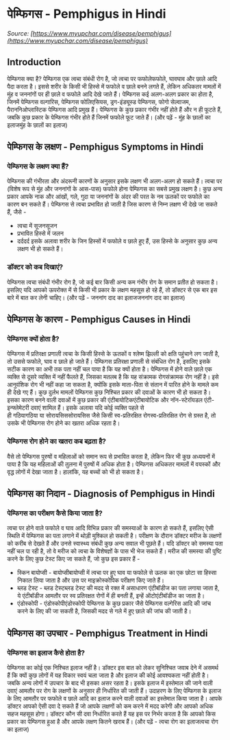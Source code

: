 # पेम्फिगस - Pemphigus in Hindi
_Source: [https://www.myupchar.com/disease/pemphigus](https://www.myupchar.com/disease/pemphigus)_

## Introduction
पेम्फिगस क्या है?
पेम्फिगस एक त्वचा संबंधी रोग है, जो त्वचा पर फफोलेफफोले, घावघाव और छाले आदि पैदा करता है। इससे शरीर के किसी भी हिस्से में फफोले व छाले बनने लगते हैं, लेकिन अधिकतर मामलों में मुंह व जननांगों पर ही छाले व फफोले आदि देखे जाते हैं। पेम्फिगस कई अलग-अलग प्रकार का होता है, जिनमें पेम्फिगस वल्गारिस, पेम्फिगस फोलिएसियस, ड्रग-इंड्यूस्ड पेम्फिगस, फोगो सेल्वाजम, पैराननिओप्लास्टिक पेम्फिगस आदि प्रमुख हैं।
पेम्फिगस के कुछ प्रकार गंभीर नहीं होते हैं और न ही फूटते हैं, जबकि कुछ प्रकार के पेम्फिगस गंभीर होते हैं जिनमें फफोले फूट जाते हैं।
(और पढ़ें - मुंह के छालों का इलाजमुंह के छालों का इलाज)

## पेम्फिगस के लक्षण - Pemphigus Symptoms in Hindi
### पेम्फिगस के लक्षण क्या हैं?
पेम्फिगस की गंभीरता और अंदरूनी कारणों के अनुसार इसके लक्षण भी अलग-अलग हो सकते हैं। त्वचा पर (विशेष रूप से मुंह और जननांगों के आस-पास) फफोले होना पेम्फिगस का सबसे प्रमुख लक्षण है। कुछ अन्य प्रकार आपके नाक और आंखों, गले, गुदा या जननांगों के अंदर की परत के नम ऊतकों पर फफोले का कारण बन सकते हैं। पेम्फिगस से त्वचा प्रभावित हो जाती है जिस कारण से निम्न लक्षण भी देखे जा सकते हैं, जैसे -
- त्वचा में सूजनसूजन
- प्रभावित हिस्से में जलन
- दर्ददर्द
इसके अलावा शरीर के जिन हिस्सों में फफोले व छाले हुए हैं, उस हिस्से के अनुसार कुछ अन्य लक्षण भी हो सकते हैं।
### डॉक्टर को कब दिखाएं?
पेम्फिगस त्वचा संबंधी गंभीर रोग है, जो कई बार किसी अन्य कम गंभीर रोग के समान प्रतीत हो सकता है। इसलिए यदि आपको ऊपरोक्त में से किसी भी प्रकार के लक्षण महसूस हो रहे हैं, तो डॉक्टर से एक बार इस बारे में बात कर लेनी चाहिए।
(और पढ़ें - जननांग दाद का इलाजजननांग दाद का इलाज)

## पेम्फिगस के कारण - Pemphigus Causes in Hindi
### पेम्फिगस क्यों होता है?
पेम्फिगस में प्रतिरक्षा प्रणाली त्वचा के किसी हिस्से के ऊतकों व श्लेष्म झिल्ली को क्षति पहुंचाने लग जाती है, तो उससे फफोले, घाव व छाले हो जाते हैं। पेम्फिगस प्रतिरक्षा प्रणाली से संबंधित रोग है, इसलिए इसके सटीक कारण का अभी तक पता नहीं चल पाया है कि यह क्यों होता है। पेम्फिगस में होने वाले छाले एक व्यक्ति से दूसरे व्यक्ति में नहीं फैलते हैं, जिसका मतलब है कि यह संक्रामक रोगसंक्रामक रोग नहीं है। इसे आनुवंशिक रोग भी नहीं कहा जा सकता है, क्योंकि इसके माता-पिता से संतान में पारित होने के मामले कम ही देखे गए हैं।
कुछ दुर्लभ मामलों पेम्फिगस कुछ निश्चित प्रकार की दवाओं के कारण भी हो सकता है। इसका कारण बनने वाली दवाओं में कुछ प्रकार की एंटीबायोटिकएंटीबायोटिक और नॉन-स्टेरॉयडल एंटी-इन्फ्लेमेटरी दवाएं शामिल हैं। इसके अलावा यदि कोई व्यक्ति पहले से ही गठियागठिया या सोरायसिससोरायसिस जैसे किसी स्व-प्रतिरक्षित रोगस्व-प्रतिरक्षित रोग से ग्रस्त है, तो उसके भी पेम्फिगस रोग होने का खतरा अधिक रहता है।
### पेम्फिगस रोग होने का खतरा कब बढ़ता है?
वैसे तो पेम्फिगस पुरुषों व महिलाओं को समान रूप से प्रभावित करता है, लेकिन फिर भी कुछ अध्ययनों में पाया है कि यह महिलाओं की तुलना में पुरुषों में अधिक होता है। पेम्फिगस अधिकतर मामलों में वयस्कों और वृद्ध लोगों में देखा जाता है। हालांकि, यह बच्चों को भी हो सकता है।

## पेम्फिगस का निदान - Diagnosis of Pemphigus in Hindi
### पेम्फिगस का परीक्षण कैसे किया जाता है?
त्वचा पर होने वाले फफोले व घाव आदि विभिन्न प्रकार की समस्याओं के कारण हो सकते हैं, इसलिए ऐसी स्थिति में पेम्फिगस का पता लगाने में थोड़ी मुश्किल हो सकती है। परीक्षण के दौरान डॉक्टर मरीज के लक्षणों को करीब से देखते हैं और उनसे स्वास्थ्य संबंधी कुछ अन्य सवाल भी पूछते हैं। यदि डॉक्टर को समस्या पता नहीं चल पा रही है, तो वे मरीज को त्वचा के विशेषज्ञों के पास भी भेज सकते हैं। मरीज की समस्या की पुष्टि करने के लिए कुछ टेस्ट किए जा सकते हैं, जो कुछ इस प्रकार हैं -
- स्किन बायोप्सी -
बायोप्सीबायोप्सी में त्वचा पर हुए घाव या फफोले से ऊतक का एक छोटा सा हिस्सा निकाल लिया जाता है और उस पर माइक्रोस्कोपिक परीक्षण किए जाते हैं।
- ब्लड टेस्ट -
ब्लड टेस्टब्लड टेस्ट की मदद से रक्त में असाधारण एंटीबॉडीज का पता लगाया जाता है, ये एंटीबॉडीज आमतौर पर स्व प्रतिरक्षत रोगों में ही बनती हैं, इन्हें ऑटोएंटीबॉडीज का जाता है।
- एंडोस्कोपी -
एंडोस्कोपीएंडोस्कोपी पेम्फिगस के कुछ प्रकार जैसे पेम्फिगस वल्गेरिस आदि की जांच करने के लिए की जा सकती है, जिसकी मदद से गले में हुए छाले की जांच की जाती है।

## पेम्फिगस का उपचार - Pemphigus Treatment in Hindi
### पेम्फिगस का इलाज कैसे होता है?
पेम्फिगस का कोई एक निश्चित इलाज नहीं है। डॉक्टर इस बात को लेकर सुनिश्चित जवाब देने में असमर्थ हैं कि क्यों कुछ लोगों में यह विकार स्वयं चला जाता है और इलाज की कोई आवश्यकता नहीं होती है। जबकि अन्य लोगों में उपचार के बाद भी इसका असर रहता है।
इसके इलाज में इस्तेमाल की जाने वाली दवाएं आमतौर पर रोग के लक्षणों के अनुसार ही निर्धारित की जाती हैं। उदाहरण के लिए पेम्फिगस के इलाज के लिए आमतौर पर फफोले व छाले आदि का इलाज करने वाली दवाओं का इस्तेमाल किया जाता है।
आपके डॉक्टर आपको ऐसी दवा दे सकते हैं जो आपके लक्षणों को कम करने में मदद करेगी और आपको अधिक सहज महसूस होगा। डॉक्टर कौन सी दवा निर्धारित करते हैं यह इस पर निर्भर करता है कि आपको किस प्रकार का पेम्फिगस हुआ है और आपके लक्षण कितने खराब हैं।
(और पढ़ें - त्वचा रोग का इलाजत्वचा रोग का इलाज)

